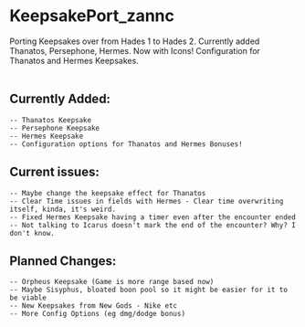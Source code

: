 # KeepsakePort_zannc
Porting Keepsakes over from Hades 1 to Hades 2. Currently added Thanatos, Persephone, Hermes. Now with Icons! Configuration for Thanatos and Hermes Keepsakes.<br><br>

## Currently Added:
    -- Thanatos Keepsake
    -- Persephone Keepsake
    -- Hermes Keepsake
    -- Configuration options for Thanatos and Hermes Bonuses!

## Current issues:
    -- Maybe change the keepsake effect for Thanatos
    -- Clear Time issues in fields with Hermes - Clear time overwriting itself, kinda, it's weird.
    -- Fixed Hermes Keepsake having a timer even after the encounter ended
    -- Not talking to Icarus doesn't mark the end of the encounter? Why? I don't know.

## Planned Changes:
    -- Orpheus Keepsake (Game is more range based now)
    -- Maybe Sisyphus, bloated boon pool so it might be easier for it to be viable
    -- New Keepsakes from New Gods - Nike etc
    -- More Config Options (eg dmg/dodge bonus)
